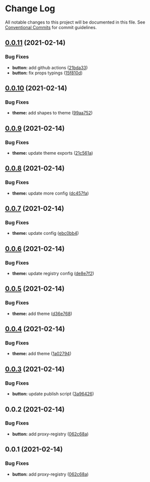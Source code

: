 # Change Log

All notable changes to this project will be documented in this file.
See [Conventional Commits](https://conventionalcommits.org) for commit guidelines.

## [0.0.11](https://github.com/dankreiger/welpe/compare/v0.0.10...v0.0.11) (2021-02-14)


### Bug Fixes

* **button:** add github actions ([21bda33](https://github.com/dankreiger/welpe/commit/21bda33f3a58d41c9d7f6f2aebb7dc77c7f81b01))
* **button:** fix props typings ([15f810d](https://github.com/dankreiger/welpe/commit/15f810d7e01609863aa9c35e004b30a57f784b43))





## [0.0.10](https://github.com/dankreiger/welpe/compare/v0.0.9...v0.0.10) (2021-02-14)


### Bug Fixes

* **theme:** add shapes to theme ([99aa752](https://github.com/dankreiger/welpe/commit/99aa7528fda0ed37efdf02fb22642755f4501d48))





## [0.0.9](https://github.com/dankreiger/welpe/compare/v0.0.8...v0.0.9) (2021-02-14)


### Bug Fixes

* **theme:** update theme exports ([21c561a](https://github.com/dankreiger/welpe/commit/21c561a4c323bbb1df6d8c40518b7254858a55d2))





## [0.0.8](https://github.com/dankreiger/welpe/compare/v0.0.7...v0.0.8) (2021-02-14)


### Bug Fixes

* **theme:** update more config ([dc457fa](https://github.com/dankreiger/welpe/commit/dc457fab5e07f014f4261865da5b9d99df491617))





## [0.0.7](https://github.com/dankreiger/welpe/compare/v0.0.6...v0.0.7) (2021-02-14)


### Bug Fixes

* **theme:** update config ([ebc0bb4](https://github.com/dankreiger/welpe/commit/ebc0bb4ac3315c82a13e27be2f21da57a3bc50ea))





## [0.0.6](https://github.com/dankreiger/welpe/compare/v0.0.5...v0.0.6) (2021-02-14)


### Bug Fixes

* **theme:** update registry config ([de8e7f2](https://github.com/dankreiger/welpe/commit/de8e7f2811b17484ffadc11b51f8b53ee705ca93))





## [0.0.5](https://github.com/dankreiger/welpe/compare/v0.0.4...v0.0.5) (2021-02-14)


### Bug Fixes

* **theme:** add theme ([d36e768](https://github.com/dankreiger/welpe/commit/d36e768b95d1a787f6cd7826f6181527682968ea))





## [0.0.4](https://github.com/dankreiger/welpe/compare/v0.0.3...v0.0.4) (2021-02-14)


### Bug Fixes

* **theme:** add theme ([1a02794](https://github.com/dankreiger/welpe/commit/1a02794a0b3f578e225884d08d552c4ae0d1b024))





## [0.0.3](https://github.com/dankreiger/welpe/compare/v0.0.2...v0.0.3) (2021-02-14)


### Bug Fixes

* **button:** update publish script ([3a96426](https://github.com/dankreiger/welpe/commit/3a964268e9b123cfc6c462a27c11e9bcbb42a0fb))





## 0.0.2 (2021-02-14)


### Bug Fixes

* **button:** add proxy-registry ([062c68a](https://github.com/dankreiger/welpe/commit/062c68a4283b64aa02032ddc22173497d8be98c7))





## 0.0.1 (2021-02-14)


### Bug Fixes

* **button:** add proxy-registry ([062c68a](https://github.com/dankreiger/welpe/commit/062c68a4283b64aa02032ddc22173497d8be98c7))
